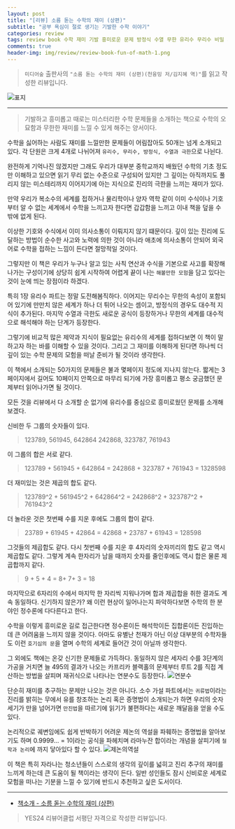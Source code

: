 ```yaml
---  
layout: post  
title: "[리뷰] 소름 돋는 수학의 재미 (상편)"  
subtitle: "공부 욕심이 절로 생기는 기발한 수학 이야기"  
categories: review  
tags: review book 수학 재미 기발 흥미로운 문제 방정식 수열 무한 유리수 무리수 비밀 가설       
comments: true  
header-img: img/review/review-book-fun-of-math-1.png
---  
```

  
> `미디어숲` 출판사의 `"소름 돋는 수학의 재미 (상편)(천융밍 저/김지혜 역)"`를 읽고 작성한 리뷰입니다.  

![표지](https://theorydb.github.io/assets/img/review/review-book-fun-of-math-1.png)  

---

> 기발하고 흥미롭고 때로는 미스터리한 수학 문제들을 소개하는 책으로 수학의 오묘함과 무한한 재미를 느낄 수 있게 해주는 양서이다.

수학을 싫어하는 사람도 재미를 느낄만한 문제들이 어림잡아도 50개는 넘게 소개되고 있다. 각 단원은 크게 4개로 나뉘어져 `유리수, 무리수, 방정식, 수열과 극한`으로 나뉜다.

완전하게 기억나진 않겠지만 그래도 우리가 대부분 중학교까지 배웠던 수학의 기초 정도만 이해하고 있으면 읽기 무리 없는 수준으로 구성되어 있지만 그 깊이는 아직까지도 풀리지 않는 미스테리까지 이어지기에 아는 지식으로 진리의 극한을 느끼는 재미가 있다. 

만약 우리가 복소수의 세계를 접하거나 물리학이나 양자 역학 같이 이미 수식이나 기호부터 알 수 없는 세계에서 수학을 느끼고자 한다면 갑갑함을 느끼고 이내 책을 덮을 수 밖에 없게 된다.

이상한 기호와 수식에서 이미 의사소통이 이뤄지지 않기 떄문이다. 깊이 있는 진리에 도달하는 방법이 순수한 사고와 노력에 의한 것이 아니라 애초에 의사소통이 안되어 외국어로 수학을 접하는 느낌이 든다면 절망적일 것이다.

그렇지만 이 책은 우리가 누구나 알고 있는 사칙 연산과 수식을 기본으로 사고를 확장해 나가는 구성이기에 상당히 쉽게 시작하여 어렵게 끝이 나는 `해볼만한 모험`을 담고 있다는 것이 눈에 띄는 장점이라 하겠다. 

특히 1장 유리수 파트는 정말 도전해봄직하다. 이어지는 무리수는 무한의 속성이 포함되어 있기에 만만치 않은 세계가 하나 더 튀어 나오는 셈이고, 방정식의 경우도 대수적 지식이 추가된다. 마지막 수열과 극한도 새로운 공식이 등장하거나 무한의 세계를 대수적으로 해석해야 하는 단계가 등장한다.

그렇기에 비교적 많은 제약과 지식이 필요없는 유리수의 세계를 접하다보면 이 책이 말하고자 하는 바를 이해할 수 있을 것이다. 그리고 그 재미를 이해하게 된다면 하나씩 더 깊이 있는 수학 문제의 모험을 떠날 준비가 될 것이라 생각한다. 

이 책에서 소개되는 50가지의 문제들은 불과 몇페이지 정도에 지나지 않는다. 짧게는 3페이지에서 길어도 10페이지 안쪽으로 마무리 되기에 가장 흥미롭고 평소 궁금했던 문제부터 읽어나가면 될 것이다. 

모든 것을 리뷰에서 다 소개할 순 없기에 유리수를 중심으로 흥미로웠던 문제를 소개해 보겠다. 

신비한 두 그룹의 숫자들이 있다. 
> 123789, 561945, 642864
> 242868, 323787, 761943

이 그룹의 합은 서로 같다.
> 123789 + 561945 + 642864 = 242868 + 323787 + 761943 = 1328598

더 재미있는 것은 제곱의 합도 같다. 
> 123789^2 + 561945^2 + 642864^2 = 242868^2 + 323787^2 + 761943^2

더 놀라운 것은 첫번째 수를 지운 후에도 그룹의 합이 같다. 
> 23789 + 61945 + 42864 = 42868 + 23787 + 61943 = 128598

그것들의 제곱합도 같다. 다시 첫번째 수를 지운 후 4자리의 숫자끼리의 합도 같고 역시 제곱합도 같다. 그렇게 계속 한자리가 남을 때까지 숫자를 줄인후에도 역시 합은 물론 제곱합까지 같다.
> 9 + 5 + 4 = 8+ 7+ 3 = 18

마지막으로 6자리의 수에서 마지막 한 자리씩 지워나가며 합과 제곱합을 취한 결과도 계속 동일하다. 신기하지 않은가? 왜 이런 현상이 일어나는지 파악하다보면 수학의 한 분야인 정수론에 다다른다고 한다. 

수학을 이렇게 흥미로운 길로 접근한다면 정수론이든 해석학이든 집합론이든 진입하는데 큰 어려움을 느끼지 않을 것이다. 아마도 유별난 천재가 아닌 이상 대부분의 수학자들도 이런 `호기심의 문`을 열며 수학의 세계로 들어간 것이 아닐까 생각한다. 

그 외에도 책에는 온갖 신기한 문제들로 가득하다. 동일하지 않은 세자리 수를 3단계의 가공을 거치면 늘 495의 결과가 나오는 카프리카 블랙홀의 문제부터 루트 2를 직접 계산하는 방법을 살피며 재귀식으로 나타나는 연분수도 등장한다.
![연분수](https://theorydb.github.io/assets/img/review/review-book-fun-of-math-2.png)  

단순히 재미를 추구하는 문제만 나오는 것은 아니다. 소수 가설 파트에서는 `귀류법`이라는 진리를 밝히는 무에서 유를 창조하는 논리 혹은 증명법이 소개되는가 하면 우리의 숫자 세기가 만을 넘어가면 `만진법`을 따르기에 읽기가 불편하다는 새로운 깨달음을 얻을 수도 있다.

논리적으로 궤변임에도 쉽게 반박하기 어려운 제논의 역설을 파훼하는 증명법을 알아보기도 하며 0.9999... = 1이라는 공식을 파헤치며 라마누잔 합이라는 개념을 살피기에 `철학과 논리`에 까지 닿아있다 할 수 있다. 
![제논의역설](https://theorydb.github.io/assets/img/review/review-book-fun-of-math-3.png)  

이 책은 특히 자라나는 청소년들이 스스로의 생각의 깊이를 넓히고 진리 추구의 재미를 느끼게 하는데 큰 도움이 될 책이라는 생각이 든다. 일반 성인들도 잠시 신비로운 세계로 모험을 떠나는 기분을 느낄 수 있기에 반드시 추천하고 싶은 도서이다. 

---

* [책소개 - 소름 돋는 수학의 재미 (상편)](http://www.yes24.com/Product/Goods/105385395)

> YES24 리뷰어클럽 서평단 자격으로 작성한 리뷰입니다.
